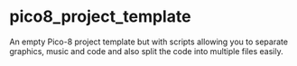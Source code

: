 # pico8_project_template
An empty Pico-8 project template but with scripts allowing you to separate graphics, music and code and also split the code into multiple files easily.
